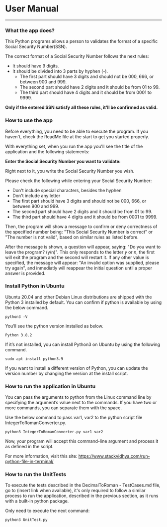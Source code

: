 # User Manual
___

### What the app does?

This Python programs allows a person to validates the format of a specific Social Security Number(SSN).

The correct format of a Social Security Number follows the next rules:

- It should have 9 digits.
- It should be divided into 3 parts by hyphen (-).
	- The first part should have 3 digits and should not be 000, 666, or between 900 and 999.
	- The second part should have 2 digits and it should be from 01 to 99.
	- The third part should have 4 digits and it should be from 0001 to 9999.
	
**Only if the entered SSN satisfy all these rules, it'll be confirmed as valid.**

### How to use the app

Before everything, you need to be able to execute the program. If you haven't, check the ReadMe file at the start to get you started properly.

With everything set, when you run the app you'll see the title of the application and the following statements:

**Enter the Social Security Number you want to validate:**

Right next to it, you write the Social Security Number you wish.

Please check the following while entering your Social Security Number:
* Don't include special characters, besides the hyphen
* Don't include any letter
*  The first part should have 3 digits and should not be 000, 666, or between 900 and 999.
* The second part should have 2 digits and it should be from 01 to 99.
* The third part should have 4 digits and it should be from 0001 to 9999.

Then, the program will show a message to confirm or deny correctness of the specified number being:  "This Social Security Number is correct" or "The number is not valid", based on similar rules as listed before.

After the message is shown, a question will appear, saying: "Do you want to leave the program? (y/n)". This only responds to the letter *y* or *n*, the first will exit the program and the second will restart it. If any other value is specified, the message will appear: "An invalid option was supplied, please try again", and inmediatly will reappear the initial question until a proper answer is provided.

### Install Python in Ubuntu

Ubuntu 20.04 and other Debian Linux distributions are shipped with the Python 3 installed by default. You can confirm if python is available by using the below command.

`python3 -V`

You’ll see the python version installed as below.

`Python 3.8.2`

If it’s not installed, you can install Python3 on Ubuntu by using the following command.

`sudo apt install python3.9`

If you want to install a different version of Python, you can update the version number by changing the version at the install script.



### How to run the application in Ubuntu

You can pass the arguments to python from the Linux command line by specifying the argument’s value next to the commands. If you have two or more commands, you can separate them with the space.

Use the below command to pass var1, var2 to the python script file IntegerToRomanConverter.py.

`python3 IntegerToRomanConverter.py var1 var2`

Now, your program will accept this command-line argument and process it as defined in the script.

For more information, visit this site: https://www.stackvidhya.com/run-python-file-in-terminal/

### How to run the UnitTests

To execute the tests described in the DecimalToRoman - TestCases.md file, go to (insert link when available), it's only required to follow a similar process to run the application, described in the previous section, as it runs with a built-in python package.

Only need to execute the next command: 

`python3 UnitTest.py`